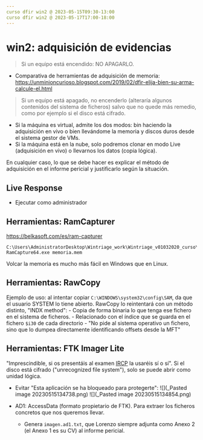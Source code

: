 ```yaml
---
curso dfir win2 @ 2023-05-15T09:30-13:00
curso dfir win2 @ 2023-05-17T17:00-18:00
---
```

# win2: adquisición de evidencias

> Si un equipo está encendido: NO APAGARLO.
-  Comparativa de herramientas de adquisición de memoria:
  https://unminioncurioso.blogspot.com/2019/02/dfir-elija-bien-su-arma-calcule-el.html
  
> Si un equipo está apagado, no encenderlo (alteraría algunos contenidos del sistema de ficheros) salvo que no quede más remedio, como por ejemplo si el disco está cifrado.

- Si la máquina es virtual, admite los dos modos: bin haciendo la adquisición en vivo o bien llevándome la memoria y discos duros desde el sistema gestor de VMs.
- Si la máquina está en la nube, solo podremos clonar en modo Live (adquisición en vivo) o llevarnos los datos (copia lógica).

En cualquier caso, lo que se debe hacer es explicar el método de adquisición en el informe pericial y justificarlo según la situación.

## Live Response
- Ejecutar como administrador

## Herramientas: RamCapturer
https://belkasoft.com/es/ram-capturer
```
C:\Users\AdministratorDesktop\Wintriage_work\Wintriage_v01032020_curso\Tools> RamCapture64.exe memoria.mem
```
Volcar la memoria es mucho más fácil en Windows que en Linux.

## Herramientas: RawCopy
Ejemplo de uso: al intentar copiar `C:\WINDOWS\system32\config\SAM`, da que el usuario SYSTEM lo tiene abierto.
RawCopy lo reintentará con un método distinto, "INDX method":
	- Copia de forma binaria lo que tenga ese fichero en el sistema de ficheros.
	- Relacionado con el índice que se guarda en el fichero `$i30` de cada directorio
	- "No pide al sistema operativo un fichero, sino que lo dumpea directamente identificando offsets desde la MFT"

## Herramientas: FTK Imager Lite
"Imprescindible, si os presentáis al examen [IRCP](https://certificaciones.securizame.com/ircp/) la usaréis sí o sí".
Si el disco está cifrado ("unrecognized file system"), solo se puede abrir como unidad lógica.

- Evitar "Esta aplicación se ha bloqueado para protegerte":
  ![](_Pasted image 20230515134738.png)
  ![](_Pasted image 20230515134854.png)

- AD1: AccessData (formato propietario de FTK). Para extraer los ficheros concretos que nos queremos llevar.
	- Genera `imagen.ad1.txt`, que Lorenzo siempre adjunta como Anexo 2 (el Anexo 1 es su CV) al informe pericial.
